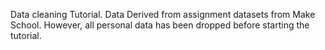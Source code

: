 Data cleaning Tutorial. Data Derived from assignment datasets from Make School. However, all personal data has been dropped before starting the tutorial.
